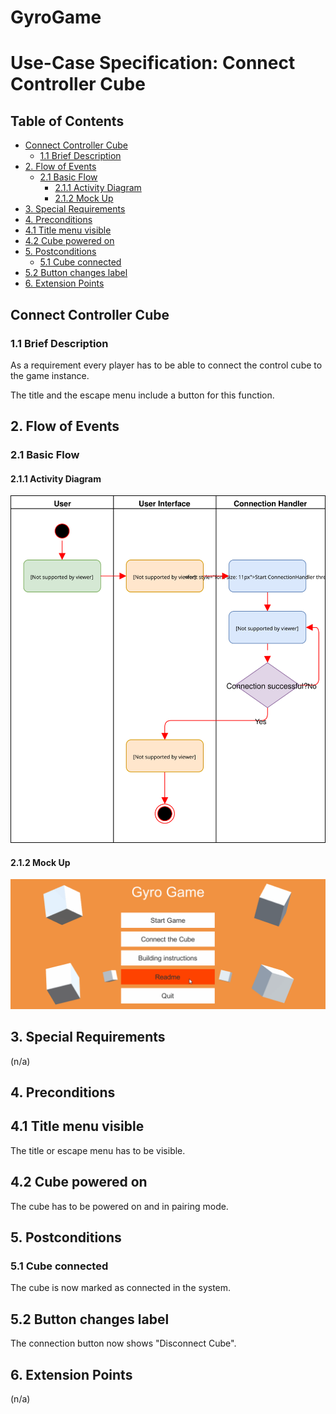 # GyroGame <!-- omit in toc -->

# Use-Case Specification: Connect Controller Cube <!-- omit in toc -->

## Table of Contents <!-- omit in toc -->
- [Connect Controller Cube](#connect-controller-cube)
  - [1.1 Brief Description](#11-brief-description)
- [2. Flow of Events](#2-flow-of-events)
  - [2.1 Basic Flow](#21-basic-flow)
    - [2.1.1 Activity Diagram](#211-activity-diagram)
    - [2.1.2 Mock Up](#212-mock-up)
- [3. Special Requirements](#3-special-requirements)
- [4. Preconditions](#4-preconditions)
- [4.1 Title menu visible](#41-title-menu-visible)
- [4.2 Cube powered on](#42-cube-powered-on)
- [5. Postconditions](#5-postconditions)
  - [5.1 Cube connected](#51-cube-connected)
- [5.2 Button changes label](#52-button-changes-label)
- [6. Extension Points](#6-extension-points)


## Connect Controller Cube

### 1.1 Brief Description
As a requirement every player has to be able to connect the control cube to the game instance.

The title and the escape menu include a button for this function.
## 2. Flow of Events

### 2.1 Basic Flow

#### 2.1.1 Activity Diagram

![Activity Diagram - Connect Controller Cube](./AD_ConnectCube.svg)

#### 2.1.2 Mock Up

![Title Menu](../../images/TitleMenu.gif)

## 3. Special Requirements

(n/a)

## 4. Preconditions

## 4.1 Title menu visible
The title or escape menu has to be visible.

## 4.2 Cube powered on
The cube has to be powered on and in pairing mode.

## 5. Postconditions

### 5.1 Cube connected
The cube is now marked as connected in the system.

## 5.2 Button changes label
The connection button now shows "Disconnect Cube".

## 6. Extension Points

(n/a)